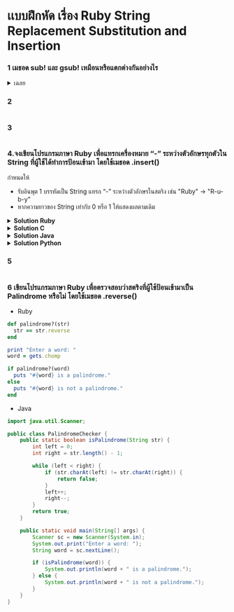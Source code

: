 # เเบบฝึกหัด เรี่อง Ruby String Replacement Substitution and Insertion
### 1 เมธอด sub! และ  gsub! เหมือนหรือแตกต่างกันอย่างไร

<details>
   <summary>เฉลย</summary>

>เหมือนกัน : มีการแก้ไข้สตริงต้นฉบับจริงๆถ้าหาเจอ และจะคืนค่ากลับมาเป็นสตริงที่ถูกแก้ไขแล้ว แต่หากหาไม่เจอจะคืนค่าเป็น nil
แตกต่างกัน :  gsub! จะแทนที่ทุกตำแหน่งที่เจอ ส่วน sub! จะแทนที่แค่ตำแหน่งแรกที่เจอ
</details>

### 2
```ruby

```
### 3
```ruby

```
### 4.จงเขียนโปรแกรมภาษา Ruby เพื่อแทรกเครื่องหมาย “-” ระหว่างตัวอักษรทุกตัวใน String ที่ผู้ใช้ได้ทำการป้อนเข้ามา โดยใช้เมธอด .insert()
กำหนดให้

* รับอินพุต 1 บรรทัดเป็น String แทรก “-” ระหว่างตัวอักษรในสตริง เช่น "Ruby" -> "R-u-b-y"
* หากความยาวของ String เท่ากับ 0 หรือ 1 ให้แสดงผลตามเดิม

<details close>
   <summary><b>Solution Ruby</b></summary>
    
```ruby
input = gets.chomp

if input.length <= 1
  puts input
else
  i = input.length - 1
  while i > 0
    input.insert(i, "-")
    i -= 1
  end
  puts input
end
```
Input :
```ruby

Hellomyworld 

 ```
Output
```ruby

H-e-l-l-o-m-y-w-o-r-l-d

 ```        
</details>


<details close>
   <summary><b>Solution C</b></summary>
    
```c
#include <stdio.h>
#include <string.h>

void insertString(char *str, const char *insert, int index) {
    int lenStr = strlen(str);
    int lenInsert = strlen(insert);
    
    memmove(str + index + lenInsert, str + index, lenStr - index + 1);
    memcpy(str + index, insert, lenInsert);
}

int main() {
    char str[200];
    char insert[] = "-";

    scanf("%s", str);

    int len = strlen(str);
    if (len <= 1) {
        printf("%s\n", str);
        return 0;
    }

    for (int i = len - 1; i > 0; i--) {
        insertString(str, insert, i);
    }

    printf("%s\n", str);
    return 0;
}
```
Input :
```c

Hellomyworld 

 ```
Output
```c

H-e-l-l-o-m-y-w-o-r-l-d

 ```        
</details>

<details close>
   <summary><b>Solution Java</b></summary>
    
```java
import java.util.Scanner;

public class Main {
    public static void main(String[] args) {
        Scanner scanner = new Scanner(System.in);
        String input = scanner.nextLine();
        scanner.close();

        StringBuffer str = new StringBuffer(input);

        if (str.length() > 1) {
            for (int i = str.length() - 1; i > 0; i--) {
                str.insert(i, "-");
            }
        }

        System.out.println(str.toString());
    }
}

```
Input :
```java

Hellomyworld 

 ```
Output
```java

H-e-l-l-o-m-y-w-o-r-l-d

 ```        
</details>

<details close>
   <summary><b>Solution Python</b></summary>
    
```python
s = input("Enter a string: ")

if len(s) <= 1:
    print(s)
else:
    for i in range(len(s)-1, 0, -1):
        s = s[:i] + "-" + s[i:]
    print(s)

```
Input :
```python

Hellomyworld 

 ```
Output
```python

H-e-l-l-o-m-y-w-o-r-l-d

 ```        
</details>


### 5
```ruby

```
### 6 เขียนโปรแกรมภาษา Ruby เพื่อตรวจสอบว่าสตริงที่ผู้ใช้ป้อนเข้ามาเป็น Palindrome หรือไม่ โดยใช้เมธอด .reverse()
- Ruby
```ruby
def palindrome?(str)
  str == str.reverse
end

print "Enter a word: "
word = gets.chomp

if palindrome?(word)
  puts "#{word} is a palindrome."
else
  puts "#{word} is not a palindrome."
end
```
- Java
```java
import java.util.Scanner;

public class PalindromeChecker {
    public static boolean isPalindrome(String str) {
        int left = 0;
        int right = str.length() - 1;

        while (left < right) {
            if (str.charAt(left) != str.charAt(right)) {
                return false;
            }
            left++;
            right--;
        }
        return true;
    }

    public static void main(String[] args) {
        Scanner sc = new Scanner(System.in);
        System.out.print("Enter a word: ");
        String word = sc.nextLine();

        if (isPalindrome(word)) {
            System.out.println(word + " is a palindrome.");
        } else {
            System.out.println(word + " is not a palindrome.");
        }
    }
}
```
